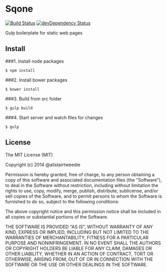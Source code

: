 # Sqone

[![Build Status](https://travis-ci.org/alistairtweedie/sqone.svg?branch=master)](https://travis-ci.org/alistairtweedie/sqone)
[![devDependency Status](https://david-dm.org/alistairtweedie/sqone/dev-status.svg)](https://david-dm.org/alistairtweedie/sqone#info=devDependencies)


Gulp boilerplate for static web pages

## Install

###1. Install node packages

	$ npm install


###2. Install bower packages

	$ bower install


###3. Build from src folder

	$ gulp build

###4. Start server and watch files for changes

	$ gulp	

 
## License

The MIT License (MIT)

Copyright (c) 2014 @alistairtweedie

Permission is hereby granted, free of charge, to any person obtaining a copy of this software and associated documentation files (the "Software"), to deal in the Software without restriction, including without limitation the rights to use, copy, modify, merge, publish, distribute, sublicense, and/or sell copies of the Software, and to permit persons to whom the Software is furnished to do so, subject to the following conditions:

The above copyright notice and this permission notice shall be included in all copies or substantial portions of the Software.

THE SOFTWARE IS PROVIDED "AS IS", WITHOUT WARRANTY OF ANY KIND, EXPRESS OR IMPLIED, INCLUDING BUT NOT LIMITED TO THE WARRANTIES OF MERCHANTABILITY, FITNESS FOR A PARTICULAR PURPOSE AND NONINFRINGEMENT. IN NO EVENT SHALL THE AUTHORS OR COPYRIGHT HOLDERS BE LIABLE FOR ANY CLAIM, DAMAGES OR OTHER LIABILITY, WHETHER IN AN ACTION OF CONTRACT, TORT OR OTHERWISE, ARISING FROM, OUT OF OR IN CONNECTION WITH THE SOFTWARE OR THE USE OR OTHER DEALINGS IN THE SOFTWARE.
